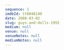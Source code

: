 ```yaml
---
sequence: 1
imdbId: tt0048140
date: 2008-03-02
slug: guys-and-dolls-1955
medium: null
venue: null
venueNotes: null
mediumNotes: null
---
```


